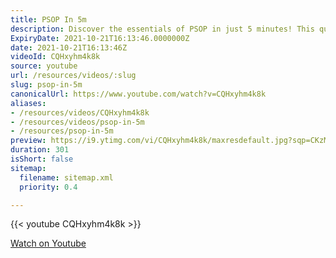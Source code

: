 ```yaml
---
title: PSOP In 5m
description: Discover the essentials of PSOP in just 5 minutes! This quick guide breaks down key concepts for a clear understanding. Perfect for busy learners!
ExpiryDate: 2021-10-21T16:13:46.0000000Z
date: 2021-10-21T16:13:46Z
videoId: CQHxyhm4k8k
source: youtube
url: /resources/videos/:slug
slug: psop-in-5m
canonicalUrl: https://www.youtube.com/watch?v=CQHxyhm4k8k
aliases:
- /resources/videos/CQHxyhm4k8k
- /resources/videos/psop-in-5m
- /resources/psop-in-5m
preview: https://i9.ytimg.com/vi/CQHxyhm4k8k/maxresdefault.jpg?sqp=CKzMp7oG&rs=AOn4CLBMrhlk61vyiX-sIce4SkBbC8Ea6A
duration: 301
isShort: false
sitemap:
  filename: sitemap.xml
  priority: 0.4

---
```

{{< youtube CQHxyhm4k8k >}} 
  
 [Watch on Youtube](https://www.youtube.com/watch?v=CQHxyhm4k8k)
